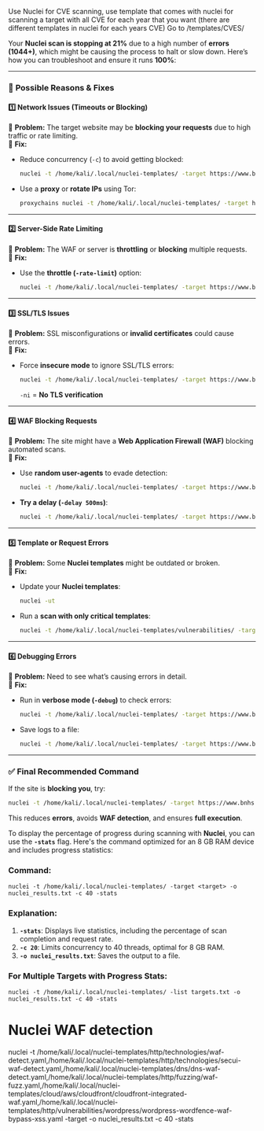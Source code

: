 Use Nuclei for CVE scanning, use template that comes with nuclei for scanning a target with all CVE for each year that you want (there are different templates in nuclei for each years CVE)
Go to /templates/CVES/


Your **Nuclei scan is stopping at 21%** due to a high number of **errors (1044+)**, which might be causing the process to halt or slow down. Here’s how you can troubleshoot and ensure it runs **100%**:

---

### 🔎 **Possible Reasons & Fixes**

#### **1️⃣ Network Issues (Timeouts or Blocking)**

📌 **Problem:** The target website may be **blocking your requests** due to high traffic or rate limiting.  
🔧 **Fix:**

- Reduce concurrency (`-c`) to avoid getting blocked:
    
    ```bash
    nuclei -t /home/kali/.local/nuclei-templates/ -target https://www.bnhs.org/ -c 10 -stats
    ```
    
- Use a **proxy** or **rotate IPs** using Tor:
    
    ```bash
    proxychains nuclei -t /home/kali/.local/nuclei-templates/ -target https://www.bnhs.org/
    ```
    

---

#### **2️⃣ Server-Side Rate Limiting**

📌 **Problem:** The WAF or server is **throttling** or **blocking** multiple requests.  
🔧 **Fix:**

- Use the **throttle (`-rate-limit`)** option:
    
    ```bash
    nuclei -t /home/kali/.local/nuclei-templates/ -target https://www.bnhs.org/ -c 10 -rate-limit 2
    ```
    

---

#### **3️⃣ SSL/TLS Issues**

📌 **Problem:** SSL misconfigurations or **invalid certificates** could cause errors.  
🔧 **Fix:**

- Force **insecure mode** to ignore SSL/TLS errors:
    
    ```bash
    nuclei -t /home/kali/.local/nuclei-templates/ -target https://www.bnhs.org/ -c 40 -stats -ni
    ```
    
    `-ni` = **No TLS verification**

---

#### **4️⃣ WAF Blocking Requests**

📌 **Problem:** The site might have a **Web Application Firewall (WAF)** blocking automated scans.  
🔧 **Fix:**

- Use **random user-agents** to evade detection:
    
    ```bash
    nuclei -t /home/kali/.local/nuclei-templates/ -target https://www.bnhs.org/ -c 20 -H "User-Agent: Mozilla/5.0 (Windows NT 10.0; Win64; x64)"
    ```
    
- **Try a delay (`-delay 500ms`)**:
    
    ```bash
    nuclei -t /home/kali/.local/nuclei-templates/ -target https://www.bnhs.org/ -c 20 -delay 500ms
    ```
    

---

#### **5️⃣ Template or Request Errors**

📌 **Problem:** Some **Nuclei templates** might be outdated or broken.  
🔧 **Fix:**

- Update your **Nuclei templates**:
    
    ```bash
    nuclei -ut
    ```
    
- Run a **scan with only critical templates**:
    
    ```bash
    nuclei -t /home/kali/.local/nuclei-templates/vulnerabilities/ -target https://www.bnhs.org/
    ```
    

---

#### **6️⃣ Debugging Errors**

📌 **Problem:** Need to see what’s causing errors in detail.  
🔧 **Fix:**

- Run in **verbose mode (`-debug`)** to check errors:
    
    ```bash
    nuclei -t /home/kali/.local/nuclei-templates/ -target https://www.bnhs.org/ -c 40 -debug
    ```
    
- Save logs to a file:
    
    ```bash
    nuclei -t /home/kali/.local/nuclei-templates/ -target https://www.bnhs.org/ -c 40 -o scan.log
    ```
    

---

### ✅ **Final Recommended Command**

If the site is **blocking you**, try:

```bash
nuclei -t /home/kali/.local/nuclei-templates/ -target https://www.bnhs.org/ -c 10 -rate-limit 3 -ni -H "User-Agent: Mozilla/5.0" -o results.txt
```

This reduces **errors**, avoids **WAF detection**, and ensures **full execution**.




















To display the percentage of progress during scanning with **Nuclei**, you can use the **`-stats`** flag. Here's the command optimized for an 8 GB RAM device and includes progress statistics:

### Command:
```
nuclei -t /home/kali/.local/nuclei-templates/ -target <target> -o nuclei_results.txt -c 40 -stats
```


### Explanation:

1. **`-stats`**: Displays live statistics, including the percentage of scan completion and request rate.
2. **`-c 20`**: Limits concurrency to 40 threads, optimal for 8 GB RAM.
3. **`-o nuclei_results.txt`**: Saves the output to a file.



### For Multiple Targets with Progress Stats:
```
nuclei -t /home/kali/.local/nuclei-templates/ -list targets.txt -o nuclei_results.txt -c 40 -stats
```


# Nuclei WAF detection

nuclei -t /home/kali/.local/nuclei-templates/http/technologies/waf-detect.yaml,/home/kali/.local/nuclei-templates/http/technologies/secui-waf-detect.yaml,/home/kali/.local/nuclei-templates/dns/dns-waf-detect.yaml,/home/kali/.local/nuclei-templates/http/fuzzing/waf-fuzz.yaml,/home/kali/.local/nuclei-templates/cloud/aws/cloudfront/cloudfront-integrated-waf.yaml,/home/kali/.local/nuclei-templates/http/vulnerabilities/wordpress/wordpress-wordfence-waf-bypass-xss.yaml -target <target> -o nuclei_results.txt -c 40 -stats





















